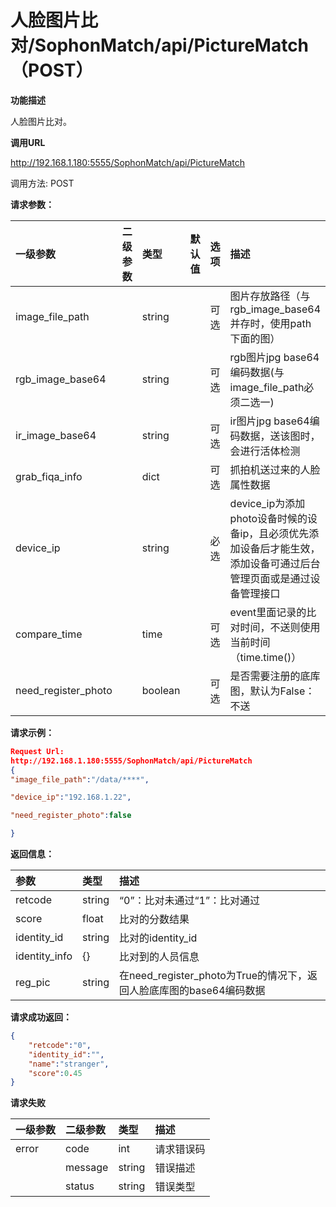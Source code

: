 # 人脸图片比对/SophonMatch/api/PictureMatch（POST）

**功能描述**

人脸图片比对。

**调用URL**

http://192.168.1.180:5555/SophonMatch/api/PictureMatch

调用方法: POST

**请求参数：**

| 一级参数            | 二级参数 | 类型    | 默认值 | 选项 | 描述                                                         | 举例 |
| :------------------ | :------- | :------ | :----- | :--- | :----------------------------------------------------------- | ---- |
| image_file_path     |          | string  |        | 可选 | 图片存放路径（与rgb_image_base64并存时，使用path下面的图）   |      |
| rgb_image_base64    |          | string  |        | 可选 | rgb图片jpg base64编码数据(与image_file_path必须二选一)       |      |
| ir_image_base64     |          | string  |        | 可选 | ir图片jpg base64编码数据，送该图时，会进行活体检测           |      |
| grab_fiqa_info      |          | dict    |        | 可选 | 抓拍机送过来的人脸属性数据                                   |      |
| device_ip           |          | string  |        | 必选 | device_ip为添加photo设备时候的设备ip，且必须优先添加设备后才能生效，添加设备可通过后台管理页面或是通过设备管理接口 |      |
| compare_time        |          | time    |        | 可选 | event里面记录的比对时间，不送则使用当前时间（time.time()）   |      |
| need_register_photo |          | boolean |        | 可选 | 是否需要注册的底库图，默认为False：不送                      |      |

**请求示例：**

```json
Request Url:
http://192.168.1.180:5555/SophonMatch/api/PictureMatch
{
"image_file_path":"/data/****",

"device_ip":"192.168.1.22",

"need_register_photo":false

}
```

**返回信息：**

| 参数          | 类型   | 描述                                                         |
| :------------ | :----- | :----------------------------------------------------------- |
| retcode       | string | “0”：比对未通过“1”：比对通过                                 |
| score         | float  | 比对的分数结果                                               |
| identity_id   | string | 比对的identity_id                                            |
| identity_info | {}     | 比对到的人员信息                                             |
| reg_pic       | string | 在need_register_photo为True的情况下，返回人脸底库图的base64编码数据 |

**请求成功返回：**

```json
{
	"retcode":"0",
	"identity_id":"",
	"name":"stranger",
	"score":0.45
}
```



**请求失败**

| 一级参数 | 二级参数 | 类型   | 描述       |
| :------- | :------- | :----- | :--------- |
| error    | code     | int    | 请求错误码 |
|          | message  | string | 错误描述   |
|          | status   | string | 错误类型   |